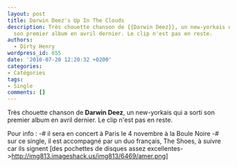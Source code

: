 ```yaml
---
layout: post
title: Darwin Deez's Up In The Clouds
description: Très chouette chanson de {{Darwin Deez}}, un new-yorkais qui a sorti
  son premier album en avril dernier. Le clip n'est pas en reste.
authors:
  - Dirty Henry
wordpress_id: 655
date: '2010-07-20 12:20:32 +0200'
categories:
- Catégories
tags:
- Single
comments: []
---
```

Très chouette chanson de __Darwin Deez__, un new-yorkais qui a sorti son premier album en avril dernier. Le clip n'est pas en reste.

Pour info :
-# il sera en concert à Paris le 4 novembre à la Boule Noire
-# sur ce single, il est accompagné par un duo français, The Shoes, à suivre car ils signent [des pochettes de disques assez excellentes->http://img813.imageshack.us/img813/6469/amer.png]

<object width="500" height="281"><param name="allowfullscreen" value="true" /><param name="allowscriptaccess" value="always" /><param name="movie" value="http://vimeo.com/moogaloop.swf?clip_id=12667669&amp;server=vimeo.com&amp;show_title=1&amp;show_byline=0&amp;show_portrait=0&amp;color=ff0179&amp;fullscreen=1" /><embed src="http://vimeo.com/moogaloop.swf?clip_id=12667669&amp;server=vimeo.com&amp;show_title=1&amp;show_byline=0&amp;show_portrait=0&amp;color=ff0179&amp;fullscreen=1" type="application/x-shockwave-flash" allowfullscreen="true" allowscriptaccess="always" width="500" height="281"></embed></object>
